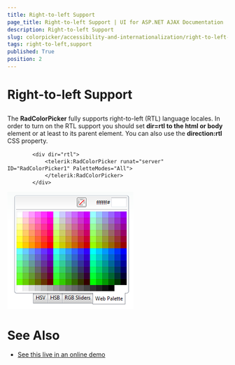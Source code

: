 ```yaml
---
title: Right-to-left Support
page_title: Right-to-left Support | UI for ASP.NET AJAX Documentation
description: Right-to-left Support
slug: colorpicker/accessibility-and-internationalization/right-to-left-support
tags: right-to-left,support
published: True
position: 2
---
```


# Right-to-left Support



## 

The __RadColorPicker__ fully supports right-to-left (RTL) language locales. In order to turn on the RTL support you should set __dir=rtl to the html or body__ element or at least to its parent element. You can also use the __direction:rtl__ CSS property.

````ASPNET
	    <div dir="rtl">
	        <telerik:RadColorPicker runat="server" ID="RadColorPicker1" PaletteModes="All">
	        </telerik:RadColorPicker>
	    </div>
````

![radcolorpicker-rtl-screenshot](images/radcolorpicker-rtl-screenshot.png)

# See Also

 * [See this live in an online demo](http://demos.telerik.com/aspnet-ajax/colorpicker/examples/righttoleft/defaultcs.aspx)
